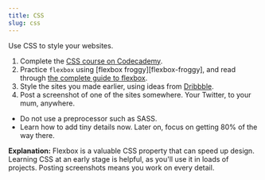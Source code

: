 ```yaml
---
title: CSS
slug: css
---
```


Use CSS to style your websites.

  1. Complete the [CSS course on Codecademy][codeacademy-css].
  2. Practice `flexbox` using [flexbox froggy][flexbox-froggy], and read through
     [the complete guide to flexbox][complete-flexbox].
  3. Style the sites you made earlier, using ideas from [Dribbble][dribbble].
  4. Post a screenshot of one of the sites somewhere. Your Twitter, to your mum,
     anywhere.

[codeacademy-css]: https://www.codecademy.com/learn/learn-css
[complete-flexbox]:  https://css-tricks.com/snippets/css/a-guide-to-flexbox/
[dribbble]: https://dribbble.com/

* Do not use a preprocessor such as SASS.
* Learn how to add tiny details now. Later on, focus on getting 80% of the way
  there.

**Explanation:** Flexbox is a valuable CSS property that can speed up design.
Learning CSS at an early stage is helpful, as you'll use it in loads of
projects. Posting screenshots means you work on every detail.

